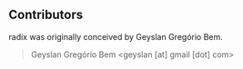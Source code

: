 Contributors
------------

radix was originally conceived by Geyslan Gregório Bem.

> Geyslan Gregório Bem <geyslan [at] gmail [dot] com>
